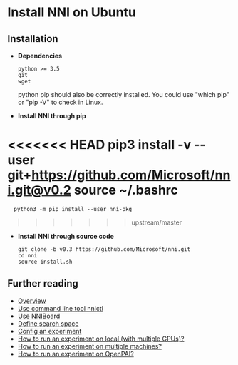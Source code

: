 **Install NNI on Ubuntu**
===

## **Installation**
* __Dependencies__

      python >= 3.5
      git
      wget

    python pip should also be correctly installed. You could use "which pip" or "pip -V" to check in Linux.

* __Install NNI through pip__

<<<<<<< HEAD
      pip3 install -v --user git+https://github.com/Microsoft/nni.git@v0.2
      source ~/.bashrc
=======
      python3 -m pip install --user nni-pkg
>>>>>>> upstream/master

* __Install NNI through source code__
   
      git clone -b v0.3 https://github.com/Microsoft/nni.git
      cd nni
      source install.sh


## Further reading
* [Overview](Overview.md)
* [Use command line tool nnictl](NNICTLDOC.md)
* [Use NNIBoard](WebUI.md)
* [Define search space](SearchSpaceSpec.md)
* [Config an experiment](ExperimentConfig.md)
* [How to run an experiment on local (with multiple GPUs)?](tutorial_1_CR_exp_local_api.md)
* [How to run an experiment on multiple machines?](tutorial_2_RemoteMachineMode.md)
* [How to run an experiment on OpenPAI?](PAIMode.md)
